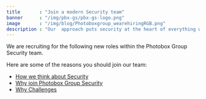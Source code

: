 ```yaml
---
title       : "Join a modern Security team"
banner      : "/img/pbx-gs/pbx-gs-logo.png"
image       : "/img/blog/Photoboxgroup_wearehiringRGB.png"
description : "Our  approach puts security at the heart of everything we do, from our architecture to our testing to our manufacturing. If this sounds like your kind of thing then get in touch, we’re hiring."
---
```


We are recruiting for the following new roles within the Photobox Group Security team. 

Here are some of the reasons you should join our team:

* [How we think about Security](/blog/2017/12/17/how-we-think-about-security/)
* [Why join Photobox Group Security](/roles/why-photobox/)
* [Why Challenges](/blog/2017/12/11/why-challenges/)
